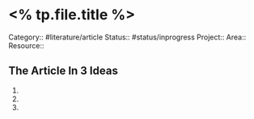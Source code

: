 # <% tp.file.title %>

Category:: #literature/article 
Status:: #status/inprogress 
Project:: 
Area::
Resource:: 

## The Article In 3 Ideas
1. 
2. 
3.